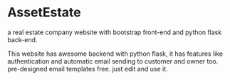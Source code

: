 # AssetEstate
a real estate company website with bootstrap front-end and python flask back-end.


This website has awesome backend with python flask, it has features like authentication and automatic email sending to customer and owner too. pre-designed email templates free. just edit and use it.
